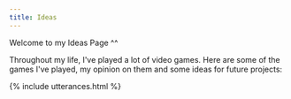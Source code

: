```yaml
---
title: Ideas
---
```

Welcome to my Ideas Page ^^

Throughout my life, I've played a lot of video games. Here are some of the games I've played, my opinion on them and some ideas for future projects:


{% include utterances.html %}